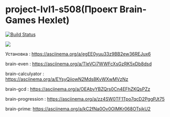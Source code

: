 # project-lvl1-s508(Проект Brain-Games Hexlet)


[![Build Status](https://travis-ci.com/Kross97/project-lvl1-s508.svg?branch=master)](https://travis-ci.com/Kross97/project-lvl1-s508)

<a href="https://codeclimate.com/github/Kross97/project-lvl1-s508/maintainability"><img src="https://api.codeclimate.com/v1/badges/e93d516b82c304496769/maintainability" /></a>

Установка : https://asciinema.org/a/egEE0yuu33z9BB2ew36REJux6

brain-even : https://asciinema.org/a/TleVCi7WWFcXsGzRK5xDb8dsd

brain-calculyator : https://asciinema.org/a/EYsyQiiowN2Mds8KvWXwMVzNz

brain-gcd :  https://asciinema.org/a/OEAbvYBZQrs0Cn4EFhZKQsPZz

brain-progression :  https://asciinema.org/a/zz4SW0TF1Tpo7qcD2PggPJt75

brain-prime: https://asciinema.org/a/kC2fNa0Ov0OIMKr068OTsjkU2
